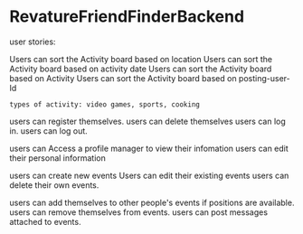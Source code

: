 # RevatureFriendFinderBackend
user stories:

Users can sort the Activity board based on location
Users can sort the Activity board based on activity date
Users can sort the Activity board based on Activity
Users can sort the Activity board based on posting-user-Id

    types of activity: video games, sports, cooking

users can register themselves.
users can delete themselves
users can log in.
users can log out.

users can Access a profile manager to view their infomation 
users can edit their personal information


users can create new events
Users can edit their existing events
users can delete their own events.

users can add themselves to other people's events if positions are available.
users can remove themselves from events.
users can post messages attached to events.
